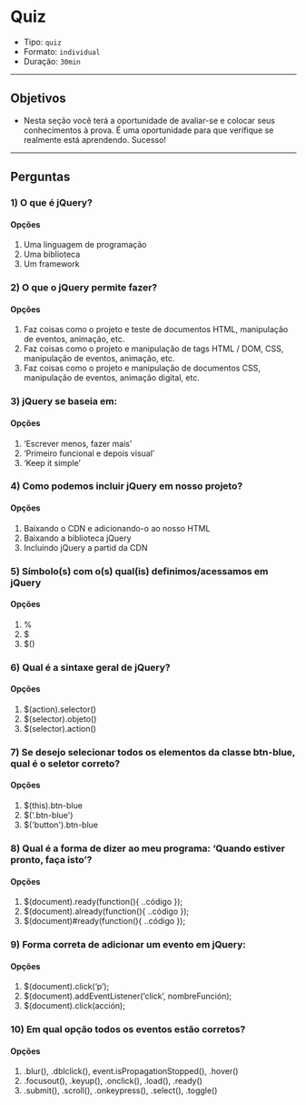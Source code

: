 # Quiz

- Tipo: `quiz`
- Formato: `individual`
- Duração: `30min`

***

## Objetivos

- Nesta seção você terá a oportunidade de avaliar-se e colocar seus conhecimentos à prova. É uma oportunidade para que verifique se realmente está aprendendo. Sucesso!

***

## Perguntas

### 1) O que é jQuery?

#### Opções

1. Uma linguagem de programação
2. Uma biblioteca
3. Um framework

<solution style="display:none;">2</solution>

### 2) O que o jQuery permite fazer?

#### Opções

1. Faz coisas como o projeto e teste de documentos HTML, manipulação de eventos, animação, etc.
2. Faz coisas como o projeto e manipulação de tags HTML / DOM, CSS, manipulação de eventos, animação, etc.
3. Faz coisas como o projeto e manipulação de documentos CSS, manipulação de eventos, animação digital, etc.

<solution style="display:none;">2</solution>

### 3) jQuery se baseia em:

#### Opções

1. ‘Escrever menos, fazer mais’
2. ‘Primeiro funcional e depois visual’
3. ‘Keep it simple’

<solution style="display:none;">1</solution>

### 4) Como podemos incluir jQuery em nosso projeto?

#### Opções

1. Baixando o CDN e adicionando-o ao nosso HTML
2. Baixando a biblioteca jQuery
3. Incluindo jQuery a partid da CDN

<solution style="display:none;">2,3</solution>

### 5) Símbolo(s) com o(s) qual(is) definimos/acessamos em jQuery

#### Opções

1. %
2. $
3. $()

<solution style="display:none;">3</solution>

### 6) Qual é a sintaxe geral de jQuery?

#### Opções

1. $(action).selector()
2. $(selector).objeto()
3. $(selector).action()

<solution style="display:none;">3</solution>

### 7) Se desejo selecionar todos os elementos da classe btn-blue, qual é o seletor correto?

#### Opções

1. $(this).btn-blue
2. $('.btn-blue')
3. $('button').btn-blue

<solution style="display:none;">2</solution>

### 8) Qual é a forma de dizer ao meu programa: ‘Quando estiver pronto, faça isto’?

#### Opções

1. $(document).ready(function(){ ..código });
2. $(document).already(function(){ ..código });
3. $(document)#ready(function(){ ..código });

<solution style="display:none;">1</solution>

### 9) Forma correta de adicionar um evento em jQuery:

#### Opções

1. $(document).click(‘p’);
2. $(document).addEventListener(‘click’, nombreFunción);
3. $(document).click(acción);

<solution style="display:none;">3</solution>

### 10) Em qual opção todos os eventos estão corretos?

#### Opções

1. .blur(), .dblclick(), event.isPropagationStopped(), .hover()
2. .focusout(), .keyup(), .onclick(), .load(), .ready()
3. .submit(), .scroll(), .onkeypress(), .select(), .toggle()

<solution style="display:none;">1</solution>
